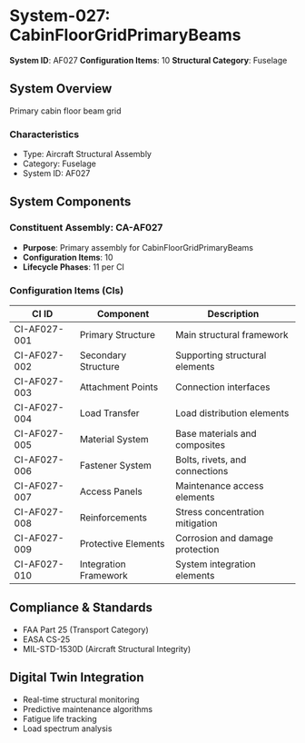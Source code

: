 # System-027: CabinFloorGridPrimaryBeams

**System ID**: AF027
**Configuration Items**: 10
**Structural Category**: Fuselage

## System Overview

Primary cabin floor beam grid

### Characteristics
- Type: Aircraft Structural Assembly
- Category: Fuselage
- System ID: AF027

## System Components

### Constituent Assembly: CA-AF027
- **Purpose**: Primary assembly for CabinFloorGridPrimaryBeams
- **Configuration Items**: 10
- **Lifecycle Phases**: 11 per CI

### Configuration Items (CIs)

| CI ID | Component | Description |
|-------|-----------|-------------|
| CI-AF027-001 | Primary Structure | Main structural framework |
| CI-AF027-002 | Secondary Structure | Supporting structural elements |
| CI-AF027-003 | Attachment Points | Connection interfaces |
| CI-AF027-004 | Load Transfer | Load distribution elements |
| CI-AF027-005 | Material System | Base materials and composites |
| CI-AF027-006 | Fastener System | Bolts, rivets, and connections |
| CI-AF027-007 | Access Panels | Maintenance access elements |
| CI-AF027-008 | Reinforcements | Stress concentration mitigation |
| CI-AF027-009 | Protective Elements | Corrosion and damage protection |
| CI-AF027-010 | Integration Framework | System integration elements |

## Compliance & Standards
- FAA Part 25 (Transport Category)
- EASA CS-25
- MIL-STD-1530D (Aircraft Structural Integrity)

## Digital Twin Integration
- Real-time structural monitoring
- Predictive maintenance algorithms
- Fatigue life tracking
- Load spectrum analysis
